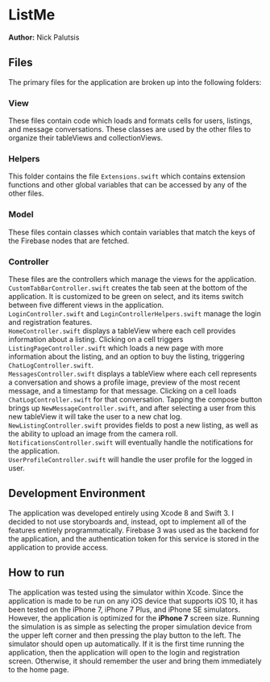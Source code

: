 # ListMe

**Author:** Nick Palutsis

## Files  
The primary files for the application are broken up into the following folders:  

### View  
These files contain code which loads and formats cells for users, listings, and message conversations. These classes are used by the other files to organize their tableViews and collectionViews.  

### Helpers
This folder contains the file `Extensions.swift` which contains extension functions and other global variables that can be accessed by any of the other files.  

### Model  
These files contain classes which contain variables that match the keys of the Firebase nodes that are fetched.  

### Controller  
These files are the controllers which manage the views for the application. `CustomTabBarController.swift` creates the tab seen at the bottom of the application. It is customized to be green on select, and its items switch between five different views in the application.  
`LoginController.swift` and `LoginControllerHelpers.swift` manage the login and registration features.  
`HomeController.swift` displays a tableView where each cell provides information about a listing. Clicking on a cell triggers `ListingPageController.swift` which loads a new page with more information about the listing, and an option to buy the listing, triggering `ChatLogController.swift`.  
`MessagesController.swift` displays a tableView where each cell represents a conversation and shows a profile image, preview of the most recent message, and a timestamp for that message. Clicking on a cell loads `ChatLogController.swift` for that conversation. Tapping the compose button brings up `NewMessageController.swift`, and after selecting a user from this new tableView it will take the user to a new chat log.  
`NewListingController.swift` provides fields to post a new listing, as well as the ability to upload an image from the camera roll.  
`NotificationsController.swift` will eventually handle the notifications for the application.  
`UserProfileController.swift` will handle the user profile for the logged in user.  

## Development Environment  
The application was developed entirely using Xcode 8 and Swift 3. I decided to not use storyboards and, instead, opt to implement all of the features entirely programmatically. Firebase 3 was used as the backend for the application, and the authentication token for this service is stored in the application to provide access.

## How to run  
The application was tested using the simulator within Xcode. Since the application is made to be run on any iOS device that supports iOS 10, it has been tested on the iPhone 7, iPhone 7 Plus, and iPhone SE simulators. However, the application is optimized for the **iPhone 7** screen size. Running the simulation is as simple as selecting the proper simulation device from the upper left corner and then pressing the play button to the left. The simulator should open up automatically. If it is the first time running the application, then the application will open to the login and registration screen. Otherwise, it should remember the user and bring them immediately to the home page.